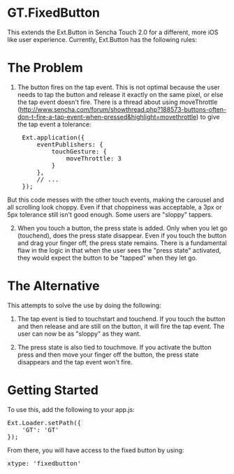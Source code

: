 GT.FixedButton
==============

This extends the Ext.Button in Sencha Touch 2.0 for a different, more iOS like user experience.  Currently, Ext.Button has the following rules:

The Problem
=============== 

1.  The button fires on the tap event.  This is not optimal because the user needs to tap the button and release it exactly on the same pixel, or else the tap event doesn't fire.  There is a thread about using moveThrottle (http://www.sencha.com/forum/showthread.php?188573-buttons-often-don-t-fire-a-tap-event-when-pressed&highlight=movethrottle) to give the tap event a tolerance:

<pre>
	Ext.application({
	    eventPublishers: {
	        touchGesture: {
	            moveThrottle: 3
	        }
	    },
	    // ...
	});
</pre>

But this code messes with the other touch events, making the carousel and all scrolling look choppy.  Even if that choppiness was acceptable, a 3px or 5px tolerance still isn't good enough.  Some users are "sloppy" tappers.

2.  When you touch a button, the press state is added.  Only when you let go (touchend), does the press state disappear.  Even if you touch the button and drag your finger off, the press state remains.  There is a fundamental flaw in the logic in that when the user sees the "press state" activated, they would expect the button to be "tapped" when they let go.

The Alternative
===============

This attempts to solve the use by doing the following:

1.  The tap event is tied to touchstart and touchend.  If you touch the button and then release and are still on the button, it will fire the tap event.  The user can now be as "sloppy" as they want.

2.  The press state is also tied to touchmove.  If you activate the button press and then move your finger off the button, the press state disappears and the tap event won't fire.


Getting Started
===============

To use this, add the following to your app.js:

<pre>
Ext.Loader.setPath({
    'GT': 'GT'
});
</pre>

From there, you will have access to the fixed button by using:

<pre>
xtype: 'fixedbutton'
</pre>